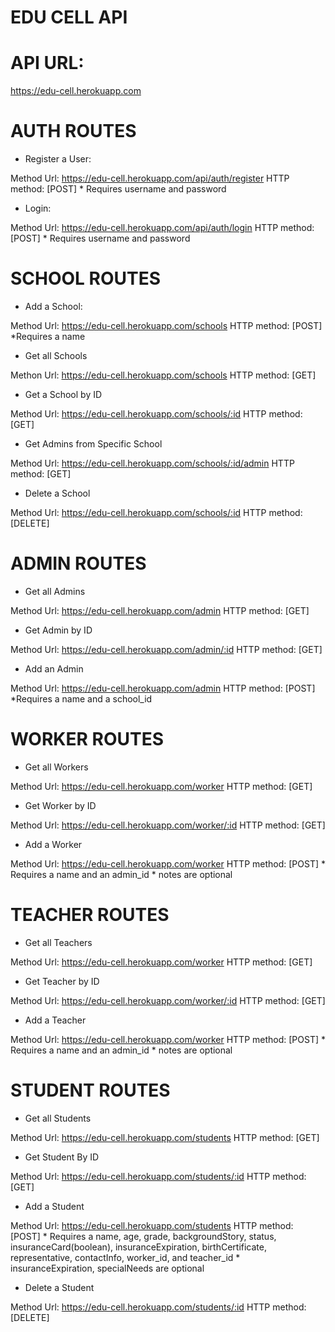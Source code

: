 # EDU CELL API


# API URL:
https://edu-cell.herokuapp.com

# AUTH ROUTES

* Register a User:

Method Url: https://edu-cell.herokuapp.com/api/auth/register
HTTP method: [POST]
    * Requires username and password

* Login:

Method Url: https://edu-cell.herokuapp.com/api/auth/login
HTTP method: [POST]
    * Requires username and password


# SCHOOL ROUTES 

* Add a School: 

Method Url: https://edu-cell.herokuapp.com/schools 
HTTP method: [POST]
    *Requires a name

* Get all Schools

Methon Url: https://edu-cell.herokuapp.com/schools
HTTP method: [GET]

* Get a School by ID

Method Url: https://edu-cell.herokuapp.com/schools/:id
HTTP method: [GET]

* Get Admins from Specific School

Method Url: https://edu-cell.herokuapp.com/schools/:id/admin
HTTP method: [GET]

* Delete a School

Method Url: https://edu-cell.herokuapp.com/schools/:id
HTTP method: [DELETE]



# ADMIN ROUTES

* Get all Admins

Method Url: https://edu-cell.herokuapp.com/admin
HTTP method: [GET]

* Get Admin by ID

Method Url: https://edu-cell.herokuapp.com/admin/:id
HTTP method: [GET]

* Add an Admin

Method Url: https://edu-cell.herokuapp.com/admin
HTTP method: [POST]
    *Requires a name and a school_id


# WORKER ROUTES

* Get all Workers

Method Url: https://edu-cell.herokuapp.com/worker
HTTP method: [GET]

* Get Worker by ID

Method Url: https://edu-cell.herokuapp.com/worker/:id
HTTP method: [GET]

* Add a Worker

Method Url: https://edu-cell.herokuapp.com/worker
HTTP method: [POST]
    * Requires a name and an admin_id
    * notes are optional


# TEACHER ROUTES

* Get all Teachers

Method Url: https://edu-cell.herokuapp.com/worker
HTTP method: [GET]

* Get Teacher by ID

Method Url: https://edu-cell.herokuapp.com/worker/:id
HTTP method: [GET]

* Add a Teacher

Method Url: https://edu-cell.herokuapp.com/worker
HTTP method: [POST]
    * Requires a name and an admin_id
    * notes are optional


# STUDENT ROUTES

* Get all Students

Method Url: https://edu-cell.herokuapp.com/students
HTTP method: [GET]

* Get Student By ID

Method Url: https://edu-cell.herokuapp.com/students/:id
HTTP method: [GET]

* Add a Student

Method Url: https://edu-cell.herokuapp.com/students
HTTP method: [POST]
    * Requires a name, age, grade, backgroundStory, status, insuranceCard(boolean), insuranceExpiration, birthCertificate, representative, contactInfo, worker_id, and teacher_id
    * insuranceExpiration, specialNeeds are optional
    
* Delete a Student

Method Url: https://edu-cell.herokuapp.com/students/:id
HTTP method: [DELETE]